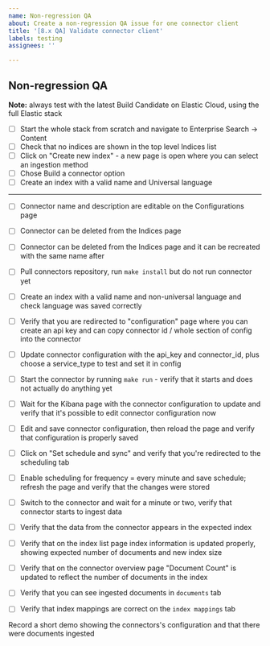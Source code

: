 ```yaml
---
name: Non-regression QA
about: Create a non-regression QA issue for one connector client
title: '[8.x QA] Validate connector client'
labels: testing
assignees: ''

---
```


## Non-regression QA

**Note:** always test with the latest Build Candidate on Elastic Cloud, using the full Elastic stack

- [ ] Start the whole stack from scratch and navigate to Enterprise Search -> Content
- [ ] Check that no indices are shown in the top level Indices list
- [ ] Click on "Create new index" - a new page is open where you can select an ingestion method
- [ ] Chose Build a connector option
- [ ] Create an index with a valid name and Universal language
-------

- [ ] Connector name and description are editable on the Configurations page
- [ ] Connector can be deleted from the Indices page
- [ ] Connector can be deleted from the Indices page and it can be recreated with the same name after
- [ ] Pull connectors repository, run `make install` but do not run connector yet

- [ ] Create an index with a valid name and non-universal language and check language was saved correctly
- [ ] Verify that you are redirected to "configuration" page where you can create an api key and can copy connector id / whole section of config into the connector
- [ ] Update connector configuration with the api_key and connector_id, plus choose a service_type to test and set it in config
- [ ] Start the connector by running `make run` - verify that it starts and does not actually do anything yet
- [ ] Wait for the Kibana page with the connector configuration to update and verify that it's possible to edit connector configuration now
- [ ] Edit and save connector configuration, then reload the page and verify that configuration is properly saved
- [ ] Click on "Set schedule and sync" and verify that you're redirected to the scheduling tab
- [ ] Enable scheduling for frequency = every minute and save schedule; refresh the page and verify that the changes were stored
- [ ] Switch to the connector and wait for a minute or two, verify that connector starts to ingest data
- [ ] Verify that the data from the connector appears in the expected index
- [ ] Verify that on the index list page index information is updated properly, showing expected number of documents and new index size
- [ ] Verify that on the connector overview page "Document Count" is updated to reflect the number of documents in the index
- [ ] Verify that you can see ingested documents in `documents` tab
- [ ] Verify that index mappings are correct on the `index mappings` tab


Record a short demo showing the connectors's configuration and that there were documents ingested
